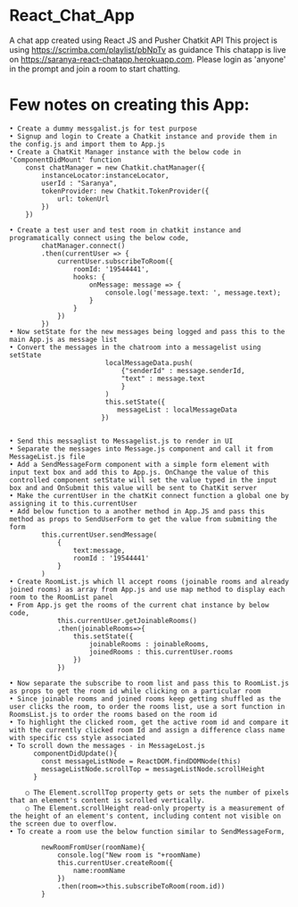 # React_Chat_App
A chat app created using React JS and Pusher Chatkit API
This project is using https://scrimba.com/playlist/pbNpTv as guidance
This chatapp is live on https://saranya-react-chatapp.herokuapp.com. Please login as 'anyone' in the prompt and join a room to start chatting.

# Few notes on creating this App:

	• Create a dummy messgalist.js for test purpose
	• Signup and login to Create a Chatkit instance and provide them in the config.js and import them to App.js
	• Create a ChatKit Manager instance with the below code in 'ComponentDidMount' function
		const chatManager = new Chatkit.chatManager({
			instanceLocator:instanceLocator,
			userId : "Saranya",
			tokenProvider: new Chatkit.TokenProvider({
                url: tokenUrl
            })
		})
		
	• Create a test user and test room in chatkit instance and programatically connect using the below code,
	        chatManager.connect()
	        .then(currentUser => {
	            currentUser.subscribeToRoom({
	                roomId: '19544441',
	                hooks: {
	                    onMessage: message => {
	                        console.log('message.text: ', message.text);
	                    }
	                }
	            })
	        })
	• Now setState for the new messages being logged and pass this to the main App.js as message list
	• Convert the messages in the chatroom into a messagelist using setState
	                        localMessageData.push(
	                            {"senderId" : message.senderId,
	                            "text" : message.text
	                            }   
	                        )
	                        this.setState({
	                           messageList : localMessageData
	                       })
	
	
	• Send this messaglist to Messagelist.js to render in UI
	• Separate the messages into Message.js component and call it from MessageList.js file
	• Add a SendMessageForm component with a simple form element with input text box and add this to App.js. OnChange the value of this controlled component setState will set the value typed in the input box and and OnSubmit this value will be sent to ChatKit server
	• Make the currentUser in the chatKit connect function a global one by assigning it to this.currentUser
	• Add below function to a another method in App.JS and pass this method as props to SendUserForm to get the value from submiting the form
	        this.currentUser.sendMessage(
	            {
	                text:message,
	                roomId : '19544441'
	            }
	        )
	• Create RoomList.js which ll accept rooms (joinable rooms and already joined rooms) as array from App.js and use map method to display each room to the RoomList panel
	• From App.js get the rooms of the current chat instance by below code,
	            this.currentUser.getJoinableRooms()
	            .then(joinableRooms=>{
	                this.setState({
	                    joinableRooms : joinableRooms,
	                    joinedRooms : this.currentUser.rooms
	                })
	            })
	
	• Now separate the subscribe to room list and pass this to RoomList.js as props to get the room id while clicking on a particular room
	• Since joinable rooms and joined rooms keep getting shuffled as the user clicks the room, to order the rooms list, use a sort function in RoomsList.js to order the rooms based on the room id
	• To highlight the clicked room, get the active room id and compare it with the currently clicked room Id and assign a difference class name with specific css style associated
	• To scroll down the messages - in MessageLost.js
		  componentDidUpdate(){
		    const messageListNode = ReactDOM.findDOMNode(this)
		    messageListNode.scrollTop = messageListNode.scrollHeight
		  }
		
		○ The Element.scrollTop property gets or sets the number of pixels that an element's content is scrolled vertically.
		○ The Element.scrollHeight read-only property is a measurement of the height of an element's content, including content not visible on the screen due to overflow.
	• To create a room use the below function similar to SendMessageForm,
	
		    newRoomFromUser(roomName){
		        console.log("New room is "+roomName)
		        this.currentUser.createRoom({
		            name:roomName
		        })
		        .then(room=>this.subscribeToRoom(room.id))
		    }


